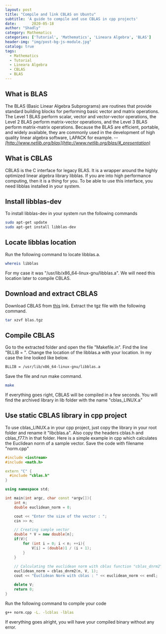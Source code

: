 ```yaml
---
layout: post
title: "Compile and link CBLAS on Ubuntu"
subtitle: 'A guide to compile and use CBLAS in cpp projects'
date:       2020-05-18
author: "Shadly"
category: Mathematics
categories: ['Tutorial', 'Mathematics', 'Lineara Algebra', 'BLAS']
header-img: "img/post-bg-js-module.jpg"
catalog: true
tags:
  - Mathematics
  - Tutorial
  - Lineara Algebra
  - CBLAS
  - BLAS
---
```


## What is BLAS
The BLAS (Basic Linear Algebra Subprograms) are routines that provide standard building blocks for performing basic vector and matrix operations. The Level 1 BLAS perform scalar, vector and vector-vector operations, the Level 2 BLAS perform matrix-vector operations, and the Level 3 BLAS perform matrix-matrix operations. Because the BLAS are efficient, portable, and widely available, they are commonly used in the development of high quality linear algebra software, LAPACK for example. -- <cite>[http://www.netlib.org/blas](http://www.netlib.org/blas/#_presentation)</cite>

## What is CBLAS 
CBLAS is the C interface for legacy BLAS. It is a wrapper around the highly optimized linear algebra library libblas. If you are into high performance computing, then it is a thing for you. To be able to use this interface, you need libblas installed in your system. 

## Install libblas-dev
To install libblas-dev in your system run the following commands
``` bash
sudo apt-get update
sudo apt-get install libblas-dev
```

## Locate libblas location
Run the following command to locate libblas.a. 
```bash
whereis libblas
```
For my case it was "/usr/lib/x86_64-linux-gnu/libblas.a". We will need this location later to compile CBLAS.


## Download and extract CBLAS
Download CBLAS from [this](http://www.netlib.org/blas/blast-forum/cblas.tgz) link.
Extract the tgz file with the following command. 
```bash
tar xzvf blas.tgz
```

## Compile CBLAS
Go to the extracted folder and open the file "Makefile.in". Find the line "BLLIB = ". Change the location of the libblas.a with your location. In my case the line looked like below. 
```bash
BLLIB = /usr/lib/x86_64-linux-gnu/libblas.a
```
Save the file and run make command.
```bash
make
```
If everything goes right, CBLAS will be compiled in a few seconds. You will find the archived library in lib folder with the name "cblas_LINUX.a"

## Use static CBLAS library in cpp project
To use cblas_LINUX.a in your cpp project, just copy the library in your root folder and rename it "libcblas.a". Also copy the headers cblas.h and cblas_f77.h in that folder. Here is a simple example in cpp which calculates the Euclidean norm of a sample vector. Save the code with filename "norm.cpp"

```cpp
#include <iostream>
#include <math.h>

extern "C" {
  #include "cblas.h"
}

using namespace std;

int main(int argc, char const *argv[]){
	int n;
	double euclidean_norm = 0;

	cout << "Enter the size of the vector : ";
	cin >> n;

	// Creating sample vector
	double * V = new double[n];
	if(V){
		for (int i = 0; i < n; ++i){
			V[i] = (double)1 / (i + 1);		
		}
	}
	
	// Calculating the euclidean norm with cblas function "cblas_dnrm2"
	euclidean_norm = cblas_dnrm2(n, V, 1);
	cout << "Euclidean Norm with cblas : " << euclidean_norm << endl;

	delete V;
	return 0;
}

```

Run the following command to compile your code
```bash
g++ norm.cpp -L. -lcblas -lblas
```

If everything goes alright, you will have your compiled binary without any error.